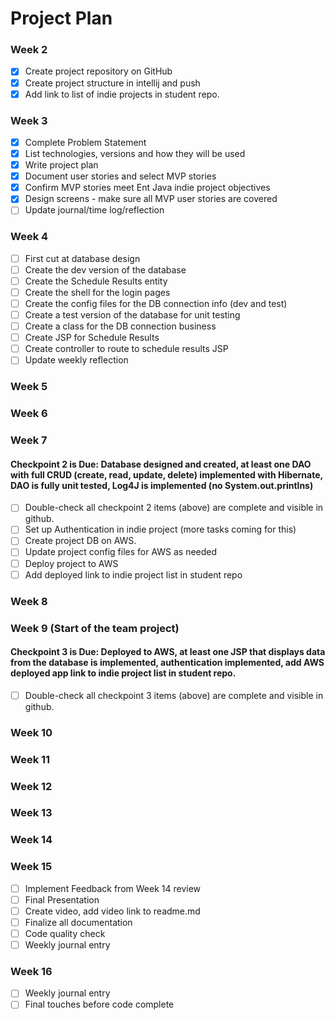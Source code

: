 # Project Plan

### Week 2
- [X] Create project repository on GitHub
- [X] Create project structure in intellij and push
- [X] Add link to list of indie projects in student repo.

### Week 3
- [X] Complete Problem Statement
- [X] List technologies, versions and how they will be used
- [X] Write project plan
- [X] Document user stories and select MVP stories
- [X] Confirm MVP stories meet Ent Java indie project objectives
- [X] Design screens - make sure all MVP user stories are covered
- [ ] Update journal/time log/reflection

### Week 4
- [ ] First cut at database design
- [ ] Create the dev version of the database
- [ ] Create the Schedule Results entity
- [ ] Create the shell for the login pages
- [ ] Create the config files for the DB connection info (dev and test)
- [ ] Create a test version of the database for unit testing
- [ ] Create a class for the DB connection business
- [ ] Create JSP for Schedule Results
- [ ] Create controller to route to schedule results JSP
- [ ] Update weekly reflection

### Week 5

### Week 6

### Week 7
#### Checkpoint 2 is Due: Database designed and created, at least one DAO with full CRUD (create, read, update, delete) implemented with Hibernate, DAO is fully unit tested, Log4J is implemented (no System.out.printlns)

- [ ] Double-check all checkpoint 2 items (above) are complete and visible in github.
- [ ] Set up Authentication in indie project (more tasks coming for this)
- [ ] Create project DB on AWS.
- [ ] Update project config files for AWS as needed
- [ ] Deploy project to AWS
- [ ] Add deployed link to indie project list in student repo

### Week 8

### Week 9 (Start of the team project)
#### Checkpoint 3 is Due: Deployed to AWS, at least one JSP that displays data from the database is implemented, authentication implemented, add AWS deployed app link to indie project list in student repo.
- [ ] Double-check all checkpoint 3 items (above) are complete and visible in github.

### Week 10

### Week 11

### Week 12

### Week 13

### Week 14

### Week 15
- [ ] Implement Feedback from Week 14 review
- [ ] Final Presentation
- [ ] Create video, add video link to readme.md
- [ ] Finalize all documentation
- [ ] Code quality check
- [ ] Weekly journal entry

### Week 16
- [ ] Weekly journal entry
- [ ] Final touches before code complete